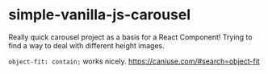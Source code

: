 # simple-vanilla-js-carousel

Really quick carousel project as a basis for a React Component!
Trying to find a way to deal with different height images.  

`object-fit: contain;` works nicely. https://caniuse.com/#search=object-fit
